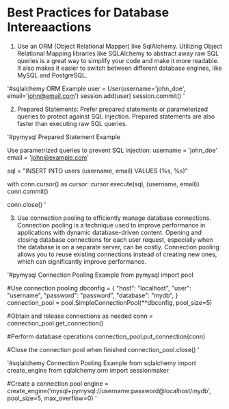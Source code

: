 # Best Practices for Database Intereaactions

1. Use an ORM (Object Relational Mapper) like SqlAlchemy.
    Utilizing Object Relational Mapping libraries like SQLAlchemy to abstract away raw SQL queries is a great way to simplify your code and make it more readable. It also makes it easier to switch between different database engines, like MySQL and PostgreSQL.

'#sqlalchemy ORM Example
user = User(username='john_doe', email='john@email.com')
session.add(user)
session.commit()
'

2. Prepared Statements:
    Prefer prepared statements or parameterized queries to protect against SQL injection. Prepared statements are also faster than executing raw SQL queries. 

'#pymysql Prepared Statement Example

Use parametrized queries to prevent SQL injection:
username = 'john_doe'
email = 'john@example.com'

sql = "INSERT INTO users (username, email) VALUES (%s, %s)"

with conn.cursor() as cursor:
    cursor.execute(sql, (username, email))
    conn.commit()

conn.close()
'

3. Use connection pooling to efficiently manage database connections.
    Connection pooling is a technique used to improve performance in applications with dynamic database-driven content. Opening and closing database connections for each user request, especially when the database is on a separate server, can be costly. Connection pooling allows you to reuse existing connections instead of creating new ones, which can significantly improve performance.

'#pymysql Connection Pooling Example
from pymysql import pool

#Use connection pooling
dbconfig = {
    "host": "localhost",
    "user": "username",
    "password": "password",
    "database": "mydb",
}
connection_pool = pool.SimpleConnectionPool(**dbconfig, pool_size=5)

#Obtain and release connections as needed
conn = connection_pool.get_connection()

#Perform database operations
connection_pool.put_connection(conn)

#Close the connection pool when finished
connection_pool.close()
'

'#sqlalchemy Connection Pooling Example
from sqlalchemy import create_engine
from sqlalchemy.orm import sessionmaker

#Create a connection pool
engine = create_engine('mysql+pymysql://username:password@localhost/mydb', pool_size=5, max_overflow=0)
'